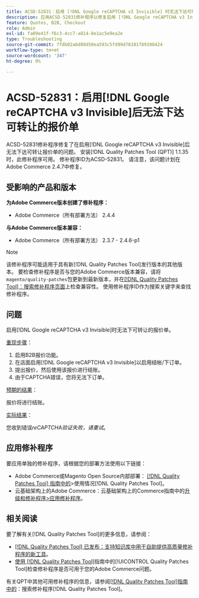 ```yaml
---
title: ACSD-52831：启用 [!DNL Google reCAPTCHA v3 Invisible] 时无法下达可转让的报价单
description: 应用ACSD-52831修补程序以修复启用 [!DNL Google reCAPTCHA v3 Invisible] 后无法下达可转让报价单的Adobe Commerce问题。
feature: Quotes, B2B, Checkout
role: Admin
exl-id: fa09e41f-f6c3-4cc7-a814-0e1ac5e9ea2e
type: Troubleshooting
source-git-commit: 7fdb02a6d89d50ea593c5fd99d78101f89198424
workflow-type: tm+mt
source-wordcount: '347'
ht-degree: 0%

---
```


# ACSD-52831：启用[!DNL Google reCAPTCHA v3 Invisible]后无法下达可转让的报价单

ACSD-52831修补程序修复了在启用[!DNL Google reCAPTCHA v3 Invisible]后无法下达可转让报价单的问题。 安装[!DNL Quality Patches Tool (QPT)] 1.1.35时，此修补程序可用。 修补程序ID为ACSD-52831。 请注意，该问题计划在Adobe Commerce 2.4.7中修复。

## 受影响的产品和版本

**为Adobe Commerce版本创建了修补程序：**

* Adobe Commerce（所有部署方法） 2.4.4

**与Adobe Commerce版本兼容：**

* Adobe Commerce（所有部署方法） 2.3.7 - 2.4.6-p1

>[!NOTE]
>
>该修补程序可能适用于具有新[!DNL Quality Patches Tool]发行版本的其他版本。 要检查修补程序是否与您的Adobe Commerce版本兼容，请将`magento/quality-patches`包更新到最新版本，并在[[!DNL Quality Patches Tool]：搜索修补程序页面](https://experienceleague.adobe.com/tools/commerce-quality-patches/index.html)上检查兼容性。 使用修补程序ID作为搜索关键字来查找修补程序。

## 问题

启用[!DNL Google reCAPTCHA v3 Invisible]时无法下可转让的报价单。

<u>重现步骤</u>：

1. 启用B2B报价功能。
1. 在店面启用[!DNL Google reCAPTCHA v3 Invisible]以启用结帐/下订单。
1. 提出报价，然后使用该报价进行结账。
1. 由于CAPTCHA错误，您将无法下订单。

<u>预期的结果</u>：

报价将进行结账。

<u>实际结果</u>：

您收到错误&#x200B;*reCAPTCHA验证失败，请重试*。

## 应用修补程序

要应用单独的修补程序，请根据您的部署方法使用以下链接：

* Adobe Commerce或Magento Open Source内部部署： [[!DNL Quality Patches Tool] 指南中的](/help/tools/quality-patches-tool/usage.md)>使用情况[!DNL Quality Patches Tool]。
* 云基础架构上的Adobe Commerce：云基础架构上的Commerce指南中的[升级和修补程序>应用修补程序](https://experienceleague.adobe.com/docs/commerce-cloud-service/user-guide/develop/upgrade/apply-patches.html)。

## 相关阅读

要了解有关[!DNL Quality Patches Tool]的更多信息，请参阅：

* [[!DNL Quality Patches Tool] 已发布：支持知识库中用于自助提供高质量修补程序的新工具](https://experienceleague.adobe.com/en/docs/commerce-operations/tools/quality-patches-tool/quality-patches-tool-to-self-serve-quality-patches)。
* [使用 [!DNL Quality Patches Tool]](/help/tools/quality-patches-tool/patches-available-in-qpt/check-patch-for-magento-issue-with-magento-quality-patches.md)指南中的[!UICONTROL Quality Patches Tool]检查修补程序是否可用于您的Adobe Commerce问题。


有关QPT中其他可用修补程序的信息，请参阅[[!DNL Quality Patches Tool]指南中的](https://experienceleague.adobe.com/tools/commerce-quality-patches/index.html)：搜索修补程序[!DNL Quality Patches Tool]。
